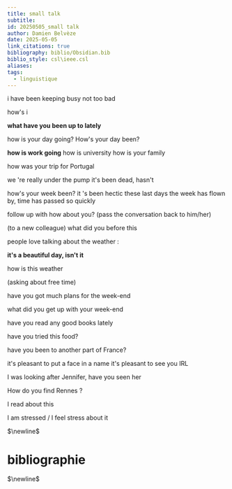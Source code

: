 ```yaml
---
title: small talk
subtitle: 
id: 20250505_small talk
author: Damien Belvèze
date: 2025-05-05
link_citations: true
bibliography: biblio/Obsidian.bib
biblio_style: csl\ieee.csl
aliases: 
tags:
  - linguistique
---
```

i have been keeping busy
not too bad

how's i

**what have you been up to lately**

how is your day going?
How's your day been?

**how is work going**
how is university
how is your family

how was your trip for Portugal

we 're really under the pump
it's been dead, hasn't

how's your week been?
it 's been hectic these last days
the week has flown by, time has passed so quickly

follow up with how about you?
(pass the conversation back to him/her)

(to a new colleague)
what did you before this

people love talking about the weather : 

**it's a beautiful day, isn't it**

how is this weather

(asking about free time) 

have you got much plans for the week-end

what did you get up with your week-end

have you read any good books lately

have you tried this food?

have you been to another part of France?


it's pleasant to put a face in a name
it's pleasant to see you IRL

I was looking after Jennifer, have you seen her 

How do you find Rennes ?

I read about this 

I am stressed / I feel stress about it




$\newline$
# bibliographie
$\newline$






